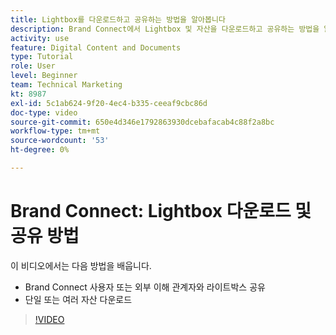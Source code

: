 ```yaml
---
title: Lightbox를 다운로드하고 공유하는 방법을 알아봅니다
description: Brand Connect에서 Lightbox 및 자산을 다운로드하고 공유하는 방법을 알아봅니다. [!UICONTROL Workfront DAM].
activity: use
feature: Digital Content and Documents
type: Tutorial
role: User
level: Beginner
team: Technical Marketing
kt: 8987
exl-id: 5c1ab624-9f20-4ec4-b335-ceeaf9cbc86d
doc-type: video
source-git-commit: 650e4d346e1792863930dcebafacab4c88f2a8bc
workflow-type: tm+mt
source-wordcount: '53'
ht-degree: 0%

---
```


# Brand Connect: Lightbox 다운로드 및 공유 방법

이 비디오에서는 다음 방법을 배웁니다.

* Brand Connect 사용자 또는 외부 이해 관계자와 라이트박스 공유
* 단일 또는 여러 자산 다운로드

>[!VIDEO](https://video.tv.adobe.com/v/335249/?quality=12&learn=on)
